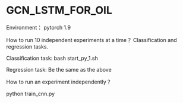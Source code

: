 # GCN_LSTM_FOR_OIL

Environment：
pytorch 1.9

How to run 10 independent experiments at a time？ Classification and regression tasks.

Classification task: bash start_py_1.sh

Regression task: Be the same as the above

How to run an experiment independently？

python train_cnn.py
